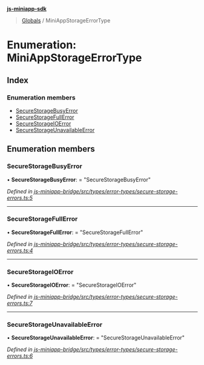 **[js-miniapp-sdk](../README.md)**

> [Globals](../README.md) / MiniAppStorageErrorType

# Enumeration: MiniAppStorageErrorType

## Index

### Enumeration members

* [SecureStorageBusyError](miniappstorageerrortype.md#securestoragebusyerror)
* [SecureStorageFullError](miniappstorageerrortype.md#securestoragefullerror)
* [SecureStorageIOError](miniappstorageerrortype.md#securestorageioerror)
* [SecureStorageUnavailableError](miniappstorageerrortype.md#securestorageunavailableerror)

## Enumeration members

### SecureStorageBusyError

•  **SecureStorageBusyError**:  = "SecureStorageBusyError"

*Defined in [js-miniapp-bridge/src/types/error-types/secure-storage-errors.ts:5](https://github.com/rakutentech/js-miniapp/blob/c06869b/js-miniapp-bridge/src/types/error-types/secure-storage-errors.ts#L5)*

___

### SecureStorageFullError

•  **SecureStorageFullError**:  = "SecureStorageFullError"

*Defined in [js-miniapp-bridge/src/types/error-types/secure-storage-errors.ts:4](https://github.com/rakutentech/js-miniapp/blob/c06869b/js-miniapp-bridge/src/types/error-types/secure-storage-errors.ts#L4)*

___

### SecureStorageIOError

•  **SecureStorageIOError**:  = "SecureStorageIOError"

*Defined in [js-miniapp-bridge/src/types/error-types/secure-storage-errors.ts:7](https://github.com/rakutentech/js-miniapp/blob/c06869b/js-miniapp-bridge/src/types/error-types/secure-storage-errors.ts#L7)*

___

### SecureStorageUnavailableError

•  **SecureStorageUnavailableError**:  = "SecureStorageUnavailableError"

*Defined in [js-miniapp-bridge/src/types/error-types/secure-storage-errors.ts:6](https://github.com/rakutentech/js-miniapp/blob/c06869b/js-miniapp-bridge/src/types/error-types/secure-storage-errors.ts#L6)*
